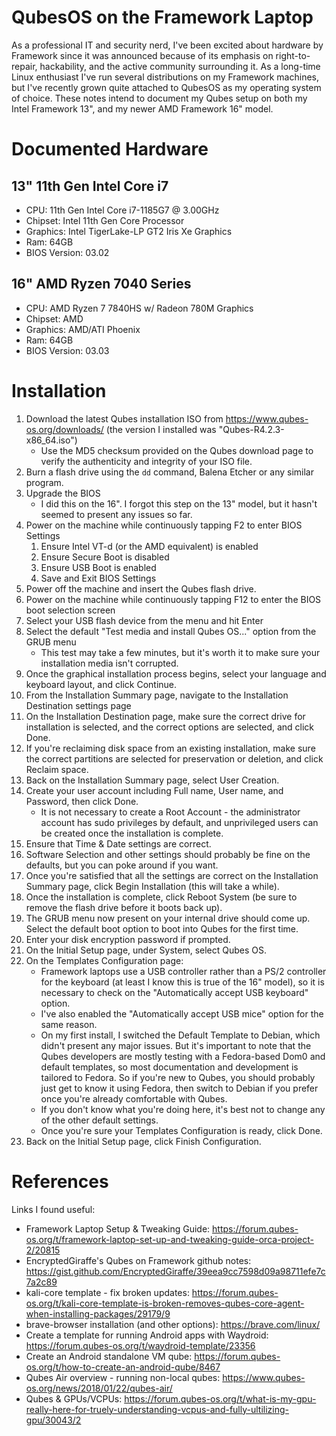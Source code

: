 # QubesOS on the Framework Laptop

As a professional IT and security nerd, I've been excited about hardware by Framework since it was announced because of its emphasis on right-to-repair, hackability, and the active community surrounding it. As a long-time Linux enthusiast I've run several distributions on my Framework machines, but I've recently grown quite attached to QubesOS as my operating system of choice. These notes intend to document my Qubes setup on both my Intel Framework 13", and my newer AMD Framework 16" model.
	
# Documented Hardware

## 13" 11th Gen Intel Core i7

* CPU: 11th Gen Intel Core i7-1185G7 @ 3.00GHz
* Chipset: Intel 11th Gen Core Processor
* Graphics: Intel TigerLake-LP GT2 Iris Xe Graphics
* Ram: 64GB
* BIOS Version: 03.02

## 16" AMD Ryzen 7040 Series

* CPU: AMD Ryzen 7 7840HS w/ Radeon 780M Graphics
* Chipset: AMD
* Graphics: AMD/ATI Phoenix
* Ram: 64GB
* BIOS Version: 03.03

# Installation

1. Download the latest Qubes installation ISO from https://www.qubes-os.org/downloads/ (the version I installed was "Qubes-R4.2.3-x86_64.iso")
	* Use the MD5 checksum provided on the Qubes download page to verify the authenticity and integrity of your ISO file.
3. Burn a flash drive using the `dd` command, Balena Etcher or any similar program.
4. Upgrade the BIOS
	* I did this on the 16". I forgot this step on the 13" model, but it hasn't seemed to present any issues so far. 
5. Power on the machine while continuously tapping F2 to enter BIOS Settings
	1. Ensure Intel VT-d (or the AMD equivalent) is enabled
	2. Ensure Secure Boot is disabled
	3. Ensure USB Boot is enabled
	4. Save and Exit BIOS Settings
6. Power off the machine and insert the Qubes flash drive. 
7. Power on the machine while continuously tapping F12 to enter the BIOS boot selection screen
8. Select your USB flash device from the menu and hit Enter
9. Select the default "Test media and install Qubes OS..." option from the GRUB menu
	* This test may take a few minutes, but it's worth it to make sure your installation media isn't corrupted. 
10. Once the graphical installation process begins, select your language and keyboard layout, and click Continue.
11. From the Installation Summary page, navigate to the Installation Destination settings page
12. On the Installation Destination page, make sure the correct drive for installation is selected, and the correct options are selected, and click Done. 
13. If you're reclaiming disk space from an existing installation, make sure the correct partitions are selected for preservation or deletion, and click Reclaim space.
14. Back on the Installation Summary page, select User Creation.
15. Create your user account including Full name, User name, and Password, then click Done. 
	* It is not necessary to create a Root Account - the administrator account has sudo privileges by default, and unprivileged users can be created once the installation is complete. 
16. Ensure that Time & Date settings are correct. 
17. Software Selection and other settings should probably be fine on the defaults, but you can poke around if you want. 
18. Once you're satisfied that all the settings are correct on the Installation Summary page, click Begin Installation (this will take a while).
19. Once the installation is complete, click Reboot System (be sure to remove the flash drive before it boots back up). 
20. The GRUB menu now present on your internal drive should come up. Select the default boot option to boot into Qubes for the first time. 
21. Enter your disk encryption password if prompted.
22. On the Initial Setup page, under System, select Qubes OS.
23. On the Templates Configuration page:
	* Framework laptops use a USB controller rather than a PS/2 controller for the keyboard (at least I know this is true of the 16" model), so it is necessary to check on the "Automatically accept USB keyboard" option. 
	* I've also enabled the "Automatically accept USB mice" option for the same reason. 
	* On my first install, I switched the Default Template to Debian, which didn't present any major issues. But it's important to note that the Qubes developers are mostly testing with a Fedora-based Dom0 and default templates, so most documentation and development is tailored to Fedora. So if you're new to Qubes, you should probably just get to know it using Fedora, then switch to Debian if you prefer once you're already comfortable with Qubes. 
	* If you don't know what you're doing here, it's best not to change any of the other default settings. 
	* Once you're sure your Templates Configuration is ready, click Done.
24. Back on the Initial Setup page, click Finish Configuration.

# References

Links I found useful: 

* Framework Laptop Setup & Tweaking Guide: https://forum.qubes-os.org/t/framework-laptop-set-up-and-tweaking-guide-orca-project-2/20815
* EncryptedGiraffe's Qubes on Framework github notes: https://gist.github.com/EncryptedGiraffe/39eea9cc7598d09a98711efe7c7a2c89
* kali-core template - fix broken updates: https://forum.qubes-os.org/t/kali-core-template-is-broken-removes-qubes-core-agent-when-installing-packages/29179/9
* brave-browser installation (and other options): https://brave.com/linux/
* Create a template for running Android apps with Waydroid: https://forum.qubes-os.org/t/waydroid-template/23356
* Create an Android standalone VM qube: https://forum.qubes-os.org/t/how-to-create-an-android-qube/8467
* Qubes Air overview - running non-local qubes: https://www.qubes-os.org/news/2018/01/22/qubes-air/
* Qubes & GPUs/VCPUs: https://forum.qubes-os.org/t/what-is-my-gpu-really-here-for-truely-understanding-vcpus-and-fully-ultilizing-gpu/30043/2
